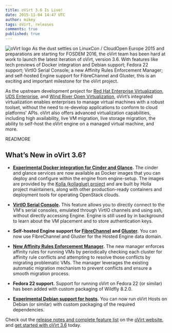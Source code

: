 ```yaml
---
title: oVirt 3.6 Is Live!
date: 2015-11-04 14:47 UTC
author: mikey
tags: oVirt, releases
comments: true
published: true
---
```

![oVirt logo](blog/oVirt-logo.png) As the dust settles on LinuxCon / CloudOpen Europe 2015 and preparations are starting for FOSDEM 2016, the oVirt team has been hard at work to launch the latest iteration of oVirt, version 3.6. With features like tech previews of Docker integration and Debian support; Fedora 22 support; VirtIO Serial Console; a new Affinity Rules Enforcement Manager; and self-hosted Engine support for FibreChannel and Gluster, this is an exciting and important milestone for the oVirt project.

As the upstream development project for [Red Hat Enterprise Virtualization](http://www.redhat.com/en/technologies/virtualization), [UDS Enterprise](https://www.udsenterprise.com/en/), and [Wind River Open Virtualization](http://www.windriver.com/announces/open_virtualization/), oVirt’s integrated virtualization enables enterprises to manage virtual machines with a robust toolset, without the need to re-develop applications to conform to cloud platforms' APIs. oVirt also offers advanced virtualization capabilities, including high availability, live VM migration, live storage migration, the ability to self-host the oVirt engine on a managed virtual machine, and more.

READMORE

## What’s New in oVirt 3.6?

 * **[Experimental Docker integration for Cinder and Glance](http://www.ovirt.org/CinderGlance_Docker_Integration).** The cinder and glance services are now available as Docker images that you can deploy and configure within the engine from engine-setup. The images are provided by the [Kolla (kollaglue) project](https://github.com/openstack/kolla) and are built by Holla project maintainers, along with other production-ready containers and deployment tools for operating OpenStack clouds.

 * **[VirtIO Serial Console](http://www.ovirt.org/Features/Serial_Console).** This feature allows you to directly connect to the VM's serial consoles, emulated through VirtIO channels and using ssh, without directly accessing Engine. Engine is still used by in background to learn about the VM placement and to store authentication keys.

 * **Self-hosted Engine support for [FibreChannel](http://www.ovirt.org/Features/Self_Hosted_Engine_FC_Support) and [Gluster](http://www.ovirt.org/Features/Self_Hosted_Engine_Gluster_Support).** You can now use FibreChannel and Gluster for the Hosted Engine data domain.

 * **[New Affinity Rules Enforcement Manager](http://www.ovirt.org/Affinity_Rules_Enforcement_Manager).** The new manager enforces affinity rules for running VMs by periodically checking each cluster for affinity rule conflicts and attempting to resolve those conflicts by migrating problematic VMs. The manager leverages the existing automatic migration mechanism to prevent conflicts and ensure a smooth migration process.

 * **Fedora 22 support.** Support for running oVirt on Fedora 22 (or similar) has been added with custom packaging of Wildfly 8.2.0.

 * **[Experimental Debian support for hosts](http://www.ovirt.org/Features/Debian_support_for_hosts).** You can now run oVirt Hosts on Debian (or similar) with custom packaging of the required dependencies.

Check out the [release notes and complete feature list](http://www.ovirt.org/OVirt_3.6_Release_Notes) on the [oVirt website](http://www.ovirt.org), and [get started with oVirt 3.6](http://www.ovirt.org/Download) today.
